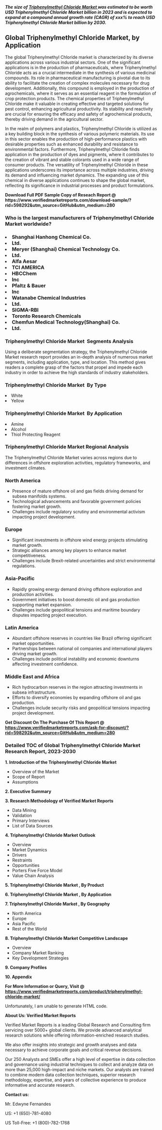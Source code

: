 <p><em><strong>The size of <a href="https://www.verifiedmarketreports.com/download-sample/?rid=598292&utm_source=GitHub&utm_medium=280" target="_blank">Triphenylmethyl Chloride Market </a> was estimated to be worth USD Triphenylmethyl Chloride Market billion in 2023 and is expected to expand at a compound annual growth rate (CAGR) of xxx% to reach USD Triphenylmethyl Chloride Market billion by 2030.</strong></em><br /><h2>Global Triphenylmethyl Chloride Market, by Application</h2><p>The global Triphenylmethyl Chloride market is characterized by its diverse applications across various industrial sectors. One of the significant applications is in the production of pharmaceuticals, where Triphenylmethyl Chloride acts as a crucial intermediate in the synthesis of various medicinal compounds. Its role in pharmaceutical manufacturing is pivotal due to its ability to facilitate the creation of complex molecules necessary for drug development. Additionally, this compound is employed in the production of agrochemicals, where it serves as an essential reagent in the formulation of crop protection products. The chemical properties of Triphenylmethyl Chloride make it valuable in creating effective and targeted solutions for pest control, enhancing agricultural productivity. Its stability and reactivity are crucial for ensuring the efficacy and safety of agrochemical products, thereby driving demand in the agricultural sector.</p><p>In the realm of polymers and plastics, Triphenylmethyl Chloride is utilized as a key building block in the synthesis of various polymeric materials. Its use in this sector enables the production of high-performance plastics with desirable properties such as enhanced durability and resistance to environmental factors. Furthermore, Triphenylmethyl Chloride finds application in the production of dyes and pigments, where it contributes to the creation of vibrant and stable colorants used in a wide range of consumer products. The versatility of Triphenylmethyl Chloride in these applications underscores its importance across multiple industries, driving its demand and influencing market dynamics. The expanding use of this chemical in diverse applications continues to shape the global market, reflecting its significance in industrial processes and product formulations.</p></p><p id="" class=""><strong>Download Full PDF Sample Copy of Reseach Report @ <a target="">https://www.verifiedmarketreports.com/download-sample/?rid=598292&utm_source=GitHub&utm_medium=280</a></strong></p><h3 id="" class="">Who is the largest manufacturers of&nbsp;Triphenylmethyl Chloride Market worldwide?</h3><h3 class=""></Li><Li>Shanghai Hanhong Chemical Co.</Li><Li> Ltd.</Li><Li> Meryer (Shanghai) Chemical Technology Co.</Li><Li> Ltd.</Li><Li> Alfa Aesar</Li><Li> TCI AMERICA</Li><Li> HBCChem</Li><Li> Inc</Li><Li> Pfaltz & Bauer</Li><Li> Inc</Li><Li> Watanabe Chemical Industries</Li><Li> Ltd.</Li><Li> SIGMA-RBI</Li><Li> Toronto Research Chemicals</Li><Li> Chemfun Medical Technology(Shanghai) Co.</Li><Li> Ltd.</h3><h3 id="" class="">Triphenylmethyl Chloride Market &nbsp;Segments Analysis</h3><p id="" class="">Using a deliberate segmentation strategy, the Triphenylmethyl Chloride Market research report provides an in-depth analysis of numerous market segments, including application, type, and location. This method gives readers a complete grasp of the factors that propel and impede each industry in order to achieve the high standards of industry stakeholders.</p><h3 id="" class="">Triphenylmethyl Chloride Market &nbsp;By Type</h3><p></Li><Li>White</Li><Li> Yellow</p><h3 id="" class="">Triphenylmethyl Chloride Market &nbsp;By Application</h3><p class=""></Li><Li>Amine</Li><Li> Alcohol</Li><Li> Thiol Protecting Reagent</p><h3 id="" class="">Triphenylmethyl Chloride Market Regional Analysis</h3><p id="" class="">The Triphenylmethyl Chloride Market varies across regions due to differences in offshore exploration activities, regulatory frameworks, and investment climates.</p><h3 id="" class="">North America</h3><ul><li>Presence of mature offshore oil and gas fields driving demand for subsea manifolds systems.</li><li>Technological advancements and favorable government policies fostering market growth.</li><li>Challenges include regulatory scrutiny and environmental activism impacting project development.</li></ul><h3 id="" class="">Europe</h3><ul><li>Significant investments in offshore wind energy projects stimulating market growth.</li><li>Strategic alliances among key players to enhance market competitiveness.</li><li>Challenges include Brexit-related uncertainties and strict environmental regulations.</li></ul><h3 id="" class="">Asia-Pacific</h3><ul><li>Rapidly growing energy demand driving offshore exploration and production activities.</li><li>Government initiatives to boost domestic oil and gas production supporting market expansion.</li><li>Challenges include geopolitical tensions and maritime boundary disputes impacting project execution.</li></ul><h3 id="" class="">Latin America</h3><ul><li>Abundant offshore reserves in countries like Brazil offering significant market opportunities.</li><li>Partnerships between national oil companies and international players driving market growth.</li><li>Challenges include political instability and economic downturns affecting investment confidence.</li></ul><h3 id="" class="">Middle East and Africa</h3><ul><li>Rich hydrocarbon reserves in the region attracting investments in subsea infrastructure.</li><li>Efforts to diversify economies by expanding offshore oil and gas production.</li><li>Challenges include security risks and geopolitical tensions impacting project development.</li></ul><p id="" class=""><strong>Get Discount On The Purchase Of This Report @ <a href="https://www.verifiedmarketreports.com/ask-for-discount/?rid=598292&utm_source=GitHub&utm_medium=280" target="_blank">https://www.verifiedmarketreports.com/ask-for-discount/?rid=598292&utm_source=GitHub&utm_medium=280</a></strong></p><h3 id="" class="">Detailed TOC of Global Triphenylmethyl Chloride Market Research Report, 2023-2030</h3><p id="" class=""><strong>1. Introduction of the Triphenylmethyl Chloride Market </strong></p><ul><li>Overview of the Market</li><li>Scope of Report</li><li>Assumptions</li></ul><p id="" class=""><strong>2. Executive Summary</strong></p><p id="" class=""><strong>3. Research Methodology of Verified Market Reports</strong></p><ul><li>Data Mining</li><li>Validation</li><li>Primary Interviews</li><li>List of Data Sources</li></ul><p id="" class=""><strong>4. Triphenylmethyl Chloride Market Outlook</strong></p><ul><li>Overview</li><li>Market Dynamics</li><li>Drivers</li><li>Restraints</li><li>Opportunities</li><li>Porters Five Force Model</li><li>Value Chain Analysis</li></ul><p id="" class=""><strong>5. Triphenylmethyl Chloride Market , By Product</strong></p><p id="" class=""><strong>6. Triphenylmethyl Chloride Market , By Application</strong></p><p id="" class=""><strong>7. Triphenylmethyl Chloride Market , By Geography</strong></p><ul><li>North America</li><li>Europe</li><li>Asia Pacific</li><li>Rest of the World</li></ul><p id="" class=""><strong>8. Triphenylmethyl Chloride Market Competitive Landscape</strong></p><ul><li>Overview</li><li>Company Market Ranking</li><li>Key Development Strategies</li></ul><p id="" class=""><strong>9. Company Profiles</strong></p><p id="" class=""><strong>10. Appendix</strong></p><p id="" class=""><strong>For More Information or Query, Visit @ <a href="https://www.verifiedmarketreports.com/product/triphenylmethyl-chloride-market/" target="_blank">https://www.verifiedmarketreports.com/product/triphenylmethyl-chloride-market/</a></strong></p>Unfortunately, I am unable to generate HTML code.<p id="" class=""><strong>About Us: Verified Market Reports</strong></p><p id="" class="">Verified Market Reports is a leading Global Research and Consulting firm servicing over 5000+ global clients. We provide advanced analytical research solutions while offering information-enriched research studies.</p><p id="" class="">We also offer insights into strategic and growth analyses and data necessary to achieve corporate goals and critical revenue decisions.</p><p id="" class="">Our 250 Analysts and SMEs offer a high level of expertise in data collection and governance using industrial techniques to collect and analyze data on more than 25,000 high-impact and niche markets. Our analysts are trained to combine modern data collection techniques, superior research methodology, expertise, and years of collective experience to produce informative and accurate research.</p><p id="" class=""><strong>Contact us:</strong></p><p id="" class="">Mr. Edwyne Fernandes</p><p id="" class="">US: +1 (650)-781-4080</p><p id="" class="">US Toll-Free: +1 (800)-782-1768</p>
